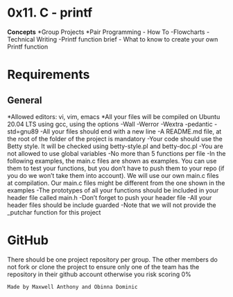 # **0x11. C - printf**

**Concepts**
*Group Projects
*Pair Programming - How To
-Flowcharts
-Technical Writing
-Printf function brief - What to know to create your own Printf function

# **Requirements**

## **General**
*Allowed editors: vi, vim, emacs
*All your files will be compiled on Ubuntu 20.04 LTS using gcc, using the options -Wall -Werror -Wextra -pedantic -std=gnu89
-All your files should end with a new line
-A README.md file, at the root of the folder of the project is mandatory
-Your code should use the Betty style. It will be checked using betty-style.pl and betty-doc.pl
-You are not allowed to use global variables
-No more than 5 functions per file
-In the following examples, the main.c files are shown as examples. You can use them to test your functions, but you don’t have to push them to your repo (if you do we won’t take them into account). We will use our own main.c files at compilation. Our main.c files might be different from the one shown in the examples
-The prototypes of all your functions should be included in your header file called main.h
-Don’t forget to push your header file
-All your header files should be include guarded
-Note that we will not provide the _putchar function for this project

# **GitHub**
There should be one project repository per group. The other members do not fork or clone the project to ensure only one of the team has the repository in their github account otherwise you risk scoring 0%

~~~~
Made by Maxwell Anthony and Obinna Dominic
~~~~
